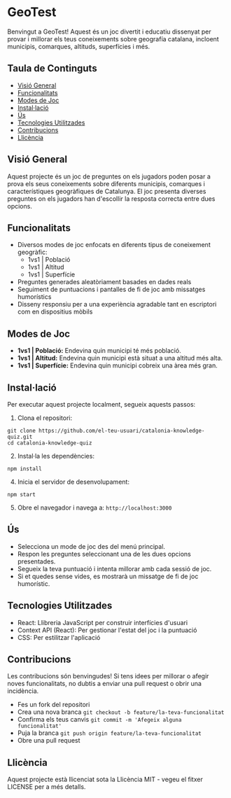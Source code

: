 # GeoTest

Benvingut a GeoTest! Aquest és un joc divertit i educatiu dissenyat per provar i millorar els teus coneixements sobre geografía catalana, incloent municipis, comarques, altituds, superfícies i més.

## Taula de Continguts
- [Visió General](#visió-general)
- [Funcionalitats](#funcionalitats)
- [Modes de Joc](#modes-de-joc)
- [Instal·lació](#instal·lació)
- [Ús](#ús)
- [Tecnologies Utilitzades](#tecnologies-utilitzades)
- [Contribucions](#contribucions)
- [Llicència](#llicència)

## Visió General
Aquest projecte és un joc de preguntes on els jugadors poden posar a prova els seus coneixements sobre diferents municipis, comarques i característiques geogràfiques de Catalunya. El joc presenta diverses preguntes on els jugadors han d'escollir la resposta correcta entre dues opcions. 

## Funcionalitats
- Diversos modes de joc enfocats en diferents tipus de coneixement geogràfic:
  - 1vs1 | Població
  - 1vs1 | Altitud
  - 1vs1 | Superfície
- Preguntes generades aleatòriament basades en dades reals
- Seguiment de puntuacions i pantalles de fi de joc amb missatges humorístics
- Disseny responsiu per a una experiència agradable tant en escriptori com en dispositius mòbils

## Modes de Joc
- **1vs1 | Població:** Endevina quin municipi té més població.
- **1vs1 | Altitud:** Endevina quin municipi està situat a una altitud més alta.
- **1vs1 | Superfície:** Endevina quin municipi cobreix una àrea més gran.

## Instal·lació
Per executar aquest projecte localment, segueix aquests passos:

1. Clona el repositori:
```
git clone https://github.com/el-teu-usuari/catalonia-knowledge-quiz.git
cd catalonia-knowledge-quiz
```

2. Instal·la les dependències:
```
npm install
```

4. Inicia el servidor de desenvolupament:
```
npm start
```

5. Obre el navegador i navega a: `http://localhost:3000`

## Ús
- Selecciona un mode de joc des del menú principal.
- Respon les preguntes seleccionant una de les dues opcions presentades.
- Segueix la teva puntuació i intenta millorar amb cada sessió de joc.
- Si et quedes sense vides, es mostrarà un missatge de fi de joc humorístic.

## Tecnologies Utilitzades
- React: Llibreria JavaScript per construir interfícies d'usuari
- Context API (React): Per gestionar l'estat del joc i la puntuació
- CSS: Per estilitzar l'aplicació

## Contribucions
Les contribucions són benvingudes! Si tens idees per millorar o afegir noves funcionalitats, no dubtis a enviar una pull request o obrir una incidència.

- Fes un fork del repositori
- Crea una nova branca `git checkout -b feature/la-teva-funcionalitat`
- Confirma els teus canvis `git commit -m 'Afegeix alguna funcionalitat'`
- Puja la branca `git push origin feature/la-teva-funcionalitat`
- Obre una pull request

## Llicència
Aquest projecte està llicenciat sota la Llicència MIT - vegeu el fitxer LICENSE per a més detalls.
